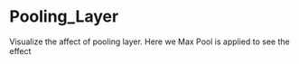 # Pooling_Layer
Visualize the affect of pooling layer.
Here we Max Pool is applied to see the effect
